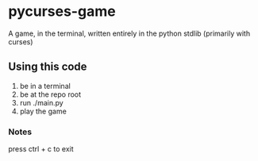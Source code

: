 # pycurses-game

A game, in the terminal, written entirely in the python stdlib (primarily with curses)

## Using this code

1. be in a terminal
2. be at the repo root
3. run ./main.py
4. play the game

### Notes

press ctrl + c to exit
